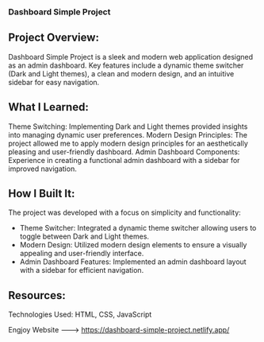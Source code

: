 ### Dashboard Simple Project

## Project Overview:
Dashboard Simple Project is a sleek and modern web application designed as an admin dashboard. Key features include a dynamic theme switcher (Dark and Light themes), a clean and modern design, and an intuitive sidebar for easy navigation.

## What I Learned:
Theme Switching: Implementing Dark and Light themes provided insights into managing dynamic user preferences.
Modern Design Principles: The project allowed me to apply modern design principles for an aesthetically pleasing and user-friendly dashboard.
Admin Dashboard Components: Experience in creating a functional admin dashboard with a sidebar for improved navigation.

## How I Built It:
The project was developed with a focus on simplicity and functionality:
- Theme Switcher: Integrated a dynamic theme switcher allowing users to toggle between Dark and Light themes.
- Modern Design: Utilized modern design elements to ensure a visually appealing and user-friendly interface.
- Admin Dashboard Features: Implemented an admin dashboard layout with a sidebar for efficient navigation.
  
## Resources:
Technologies Used: HTML, CSS, JavaScript



Engjoy Website ---> https://dashboard-simple-project.netlify.app/
